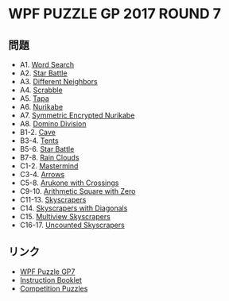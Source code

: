 # WPF PUZZLE GP 2017 ROUND 7

## 問題
- A1. [Word Search](../puzzle/wordsearch.md)
- A2. [Star Battle](../puzzle/starbattle.md)
- A3. [Different Neighbors](../puzzle/differentneighbors.md)
- A4. [Scrabble](../puzzle/scrabble.md)
- A5. [Tapa](../puzzle/tapa.md)
- A6. [Nurikabe](../puzzle/nurikabe.md)
- A7. [Symmetric Encrypted Nurikabe](../puzzle/nurikabe-symmetric-encoded.md)
- A8. [Domino Division](../puzzle/dominosearch.md)
- B1-2. [Cave](../puzzle/cave.md)
- B3-4. [Tents](../puzzle/tents.md)
- B5-6. [Star Battle](../puzzle/starbattle.md)
- B7-8. [Rain Clouds](../puzzle/clouds.md)
- C1-2. [Mastermind](../puzzle/mastermind.md)
- C3-4. [Arrows](../puzzle/arrows.md)
- C5-8. [Arukone with Crossings](../puzzle/arukone-cross.md)
- C9-10. [Arithmetic Square with Zero](../puzzle/arithmeticsquare-withzero.md)
- C11-13. [Skyscrapers](../puzzle/skyscrapers.md)
- C14. [Skyscrapers with Diagonals](../puzzle/skyscrapers-diagonal.md)
- C15. [Multiview Skyscrapers](../puzzle/skyscrapers-multiview.md)
- C16-17. [Uncounted Skyscrapers](../puzzle/skyscrapers-uncounted.md)

## リンク
- [WPF Puzzle GP7](https://gp.worldpuzzle.org/content/wpf-puzzle-gp7-1)
- [Instruction Booklet](https://gp.worldpuzzle.org/content/instruction-booklet-62)
- [Competition Puzzles](https://gp.worldpuzzle.org/content/competition-puzzles-27)
